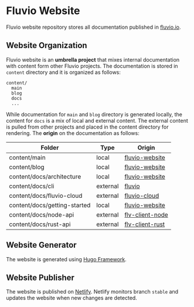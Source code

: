 # Fluvio Website

Fluvio website repository stores all documentation published in [fluvio.io](https://fluvio.io).


## Website Organization 

Fluvio website is an **umbrella project** that mixes internal documentation with content form other Fluvio projects. The documentation is stored in `content` directory and it is organized as follows:

```
content/
  main
  blog
  docs
  ...
```

While documentation for `main` and `blog` directory is generated locally, the content for `docs` is a mix of local and external content. The external content is pulled from other projects and placed in the content directory for rendering. The **origin** on the documentation as follows:

|           Folder              |   Type   |         Origin        |
|-------------------------------|----------|-----------------------|
| content/main                  | local    | [fluvio-website](https://github.com/infinyon/fluvio-website) |
| content/blog                  | local    | [fluvio-website](https://github.com/infinyon/fluvio-website) |
| content/docs/architecture     | local    | [fluvio-website](https://github.com/infinyon/fluvio-website) |
| content/docs/cli              | external | [fluvio](https://github.com/infinyon/fluvio) |
| content/docs/fluvio-cloud     | external | [fluvio-cloud](https://github.com/infinyon/fluvio-cloud) |
| content/docs/getting-started  | local    | [fluvio-website](https://github.com/infinyon/fluvio-website)  |
| content/docs/node-api         | external | [flv-client-node](https://github.com/infinyon/flv-client-node)  |
| content/docs/rust-api         | external | [flv-client-rust](https://github.com/infinyon/flv-client-rust)  |



## Website Generator

The website is generated using [Hugo Framework](https://gohugo.io/). 


## Website Publisher

The website is published on [Netlify](https://www.netlify.com/). Netlify monitors branch `stable` and updates the website when new changes are detected.
